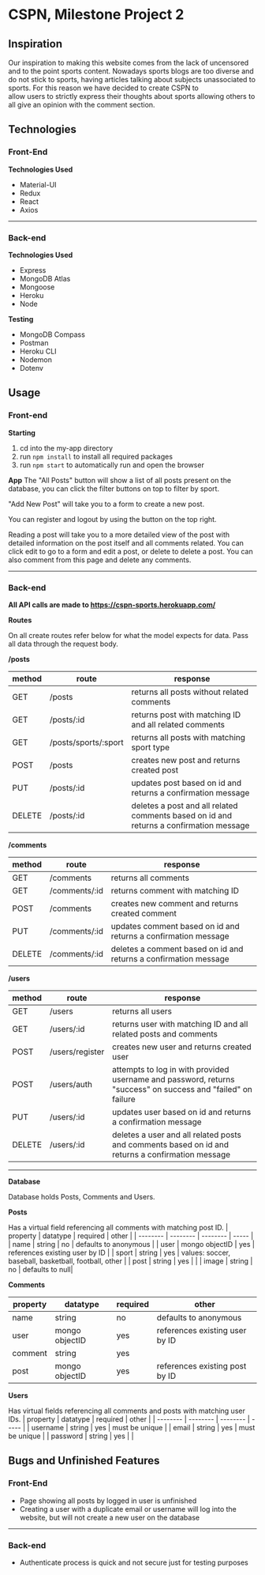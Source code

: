 
# CSPN, Milestone Project 2

## Inspiration
Our inspiration to making this website comes from the lack of uncensored
 and to the point sports content. Nowadays sports blogs are too diverse 
 and do not stick to sports, having articles talking about subjects 
 unassociated to sports. For this reason we have decided to create CSPN to  
 allow users to strictly express their thoughts about sports allowing others 
 to all give an opinion with the comment section.

## Technologies
### Front-End
**Technologies Used**

- Material-UI
- Redux
- React
- Axios

-----

### Back-end
**Technologies Used**

 - Express
 - MongoDB Atlas
 - Mongoose
 - Heroku
 - Node
 
**Testing**
- MongoDB Compass
- Postman
- Heroku CLI
- Nodemon
- Dotenv

## Usage

### Front-end
**Starting**
1. cd into the my-app directory
2. run `npm install` to install all required packages
3. run `npm start` to automatically run and open the browser

**App**
The "All Posts" button will show a list of all posts present on the database,
 you can click the filter buttons on top to filter by sport.

"Add New Post" will take you to a form to create a new post.

You can register and logout by using the button on the top right.

Reading a post will take you to a more detailed view of the post with
detailed information on the post itself and all comments related.
You can click edit to go to a form and edit a post, or delete
to delete a post. You can also comment from this page and delete
any comments.

---

### Back-end

**All API calls are made to https://cspn-sports.herokuapp.com/**

**Routes**

On all create routes refer below for what the model expects for data.
Pass all data through the request body.

**/posts**

| method | route | response |
| --- | --- | --- |
| GET | /posts | returns all posts without related comments |
| GET | /posts/:id| returns post with matching ID and all related comments
| GET | /posts/sports/:sport | returns all posts with matching sport type
| POST | /posts | creates new post and returns created post
| PUT | /posts/:id | updates post based on id and returns a confirmation message
| DELETE | /posts/:id | deletes a post and all related comments based on id and returns a confirmation message

**/comments**

| method | route | response |
| --- | --- | --- |
| GET | /comments | returns all comments |
| GET | /comments/:id | returns comment with matching ID
| POST | /comments | creates new comment and returns created comment
| PUT | /comments/:id | updates comment based on id and returns a confirmation message
| DELETE | /comments/:id | deletes a comment based on id and returns a confirmation message

**/users**

| method | route | response |
| --- | --- | --- |
| GET | /users | returns all users |
| GET | /users/:id | returns user with matching ID and all related posts and comments
| POST | /users/register | creates new user and returns created user
| POST | /users/auth | attempts to log in with provided username and password, returns "success" on success and "failed" on failure
| PUT | /users/:id | updates user based on id and returns a confirmation message
| DELETE | /users/:id | deletes a user and all related posts and comments based on id and returns a confirmation message

---

**Database**

Database holds Posts, Comments and Users.

**Posts**

Has a virtual field referencing all comments with matching post ID.
| property | datatype | required | other |
| -------- | -------- | -------- | ----- |
| name | string | no | defaults to anonymous |
| user | mongo objectID | yes | references existing user by ID |
| sport | string | yes | values: soccer, baseball, basketball, football, other |
| post | string | yes |  |
| image | string | no | defaults to null|

**Comments**

| property | datatype | required | other |
| -------- | -------- | -------- | ----- |
| name | string | no | defaults to anonymous |
| user | mongo objectID | yes | references existing user by ID |
| comment | string | yes |  |
| post | mongo objectID | yes | references existing post by ID |

**Users**

Has virtual fields referencing all comments and posts with matching user IDs.
| property | datatype | required | other |
| -------- | -------- | -------- | ----- |
| username | string | yes | must be unique |
| email | string | yes | must be unique |
| password | string | yes |  |


## Bugs and Unfinished Features
### Front-End
- Page showing all posts by logged in user is unfinished
- Creating a user with a duplicate email or username will log into the website, but will not create a new user on the database
---
### Back-end
- Authenticate process is quick and not secure just for testing purposes